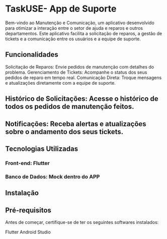 # TaskUSE- App de Suporte
Bem-vindo ao Manutenção e Comunicação, um aplicativo desenvolvido para otimizar a interação entre o setor de ajuda e reparos e outros departamentos. Este aplicativo facilita a solicitação de reparos, a gestão de tickets e a comunicação entre os usuários e a equipe de suporte.

## Funcionalidades
Solicitação de Reparos: Envie pedidos de manutenção com detalhes do problema.
Gerenciamento de Tickets: Acompanhe o status dos seus pedidos de reparo em tempo real.
Comunicação Direta: Troque mensagens e atualizações diretamente com a equipe de suporte.
## Histórico de Solicitações: Acesse o histórico de todos os pedidos de manutenção feitos.
## Notificações: Receba alertas e atualizações sobre o andamento dos seus tickets.
## Tecnologias Utilizadas
### Front-end: Flutter
### Banco de Dados: Mock dentro do APP
## Instalação
## Pré-requisitos
Antes de começar, certifique-se de ter os seguintes softwares instalados:

Flutter 
Android Studio
